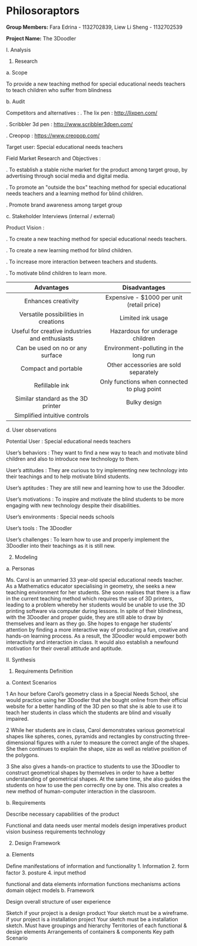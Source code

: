 # Philosoraptors

**Group Members:** Fara Edrina - 1132702839, Liew Li Sheng - 1132702539

**Project Name:** The 3Doodler


I. Analysis

1. Research

a. Scope

To provide a new teaching method for special educational needs teachers to teach children who suffer from blindness 

b. Audit

Competitors and alternatives : 
. The lix pen : http://lixpen.com/

. Scribbler 3d pen : http://www.scribbler3dpen.com/

. Creopop : https://www.creopop.com/

Target user: Special educational needs teachers

Field Market Research and Objectives :

. To establish a stable niche market for the product among target group, by advertising through social media and digital media.

. To promote an "outside the box" teaching method for special educational needs teachers and a learning method for blind children.

. Promote brand awareness among target group 


c. Stakeholder Interviews (internal / external)

Product Vision :

. To create a new teaching method for special educational needs teachers.

. To create a new learning method for blind children.

. To increase more interaction between teachers and students.

. To motivate blind children to learn more. 

|                   **Advantages**                  |                 **Disadvantages**              |
|:-------------------------------------------------:|:----------------------------------------------:|
| Enhances creativity                               | Expensive - $1000 per unit (retail price)      |
| Versatile possibilities in creations              | Limited ink usage                              |
| Useful for creative industries and enthusiasts    | Hazardous for underage children                |
| Can be used on no or any surface                  | Environment-polluting in the long run          |
| Compact and portable                              | Other accessories are sold separately          |
| Refillable ink                                    | Only functions when connected to plug point    |
| Similar standard as the 3D printer                | Bulky design                                   |
| Simplified intuitive controls                     |                                                |

d. User observations

Potential User : Special educational needs teachers

User’s behaviors : They want to find a new way to teach and motivate blind children and also to introduce new technology to them.

User’s attitudes : They are curious to try implementing new technology into their teachings and to help motivate blind students.

User’s aptitudes : They are still new and learning how to use the 3doodler.

User’s motivations : To inspire and motivate the blind students to be more engaging with new technology despite their disabilities.

User’s environments : Special needs schools

User’s tools : The 3Doodler

User’s challenges : To learn how to use and properly implement the 3Doodler into their teachings as it is still new.

2. Modeling

a. Personas

Ms. Carol is an unmarried 33 year-old special educational needs teacher. As a Mathematics educator specialising in geometry, she seeks a new teaching environment for her students. She soon realises that there is a flaw in the current teaching method which requires the use of 3D printers, leading to a problem whereby her students would be unable to use the 3D printing software via computer during lessons. In spite of their blindness, with the 3Doodler and proper guide, they are still able to draw by themselves and learn as they go. She hopes to engage her students’ attention by finding a more interactive way of producing a fun, creative and hands-on learning process. As a result, the 3Doodler would empower both interactivity and interaction in class. It would also establish a newfound motivation for their overall attitude and aptitude.

II. Synthesis

1. Requirements Definition

a. Context Scenarios

1 An hour before Carol’s geometry class in a Special Needs School, she would practice using her 3Doodler that she bought online from their official website for a better handling of the 3D pen so that she is able to use it to teach her students in class which the students are blind and visually impaired. 

2  While her students are in class, Carol demonstrates various geometrical shapes like spheres, cones, pyramids and rectangles by constructing three-dimensional figures with a ruler to measure the correct angle of the shapes. She then continues to explain the shape, size as well as relative position of the polygons.

3 She also gives a hands-on practice to students to use the 3Doodler to construct geometrical shapes by themselves in order to have a better understanding of geometrical shapes. At the same time, she also guides the students on how to use the pen correctly one by one. This also creates a new method of human-computer interaction in the classroom. 


b. Requirements

Describe necessary capabilities of the product

Functional and data needs
user mental models
design imperatives
product vision
business requirements
technology

2. Design Framework

a. Elements

Deﬁne manifestations of information and functionality 1. Information 2. form factor 3. posture 4. input method

functional and data elements
information
functions
mechanisms
actions
domain object models
b. Framework

Design overall structure of user experience

Sketch
if your project is a design product
Your sketch must be a wireframe.
if your project is a installation project
Your sketch must be a installation sketch.
Must have
groupings and hierarchy
Territories of each functional & design elements
Arrangements of containers & components
Key path Scenario

